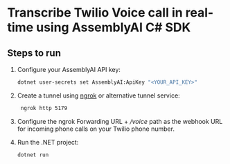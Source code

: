 # Transcribe Twilio Voice call in real-time using AssemblyAI C# SDK

## Steps to run

1. Configure your AssemblyAI API key:
    ```bash
    dotnet user-secrets set AssemblyAI:ApiKey "<YOUR_API_KEY>"
    ```

2. Create a tunnel using [ngrok](https://ngrok.com/) or alternative tunnel service:
    ```bash
     ngrok http 5179
    ```
3. Configure the ngrok Forwarding URL + _/voice_ path as the webhook URL for incoming phone calls on your Twilio phone number.

4. Run the .NET project:
    ```bash
    dotnet run 
    ```